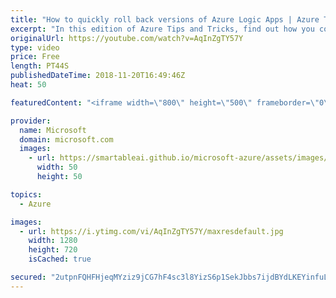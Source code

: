 ```yaml
---
title: "How to quickly roll back versions of Azure Logic Apps | Azure Tips and Tricks"
excerpt: "In this edition of Azure Tips and Tricks, find out how you could quickly roll back to a previous version of an Azure Logic App. When working with Logic Apps inside of the Azure portal, you may need to go back to a previous version. This video shows you how to do just that.     For more tips and tricks,"
originalUrl: https://youtube.com/watch?v=AqInZgTY57Y
type: video
price: Free
length: PT44S
publishedDateTime: 2018-11-20T16:49:46Z
heat: 50

featuredContent: "<iframe width=\"800\" height=\"500\" frameborder=\"0\" src=\"https://www.youtube.com/embed/AqInZgTY57Y\" allow=\"accelerometer; autoplay; encrypted-media; gyroscope; picture-in-picture\" allowfullscreen></iframe>"

provider:
  name: Microsoft
  domain: microsoft.com
  images:
    - url: https://smartableai.github.io/microsoft-azure/assets/images/organizations/microsoft.com-50x50.jpg
      width: 50
      height: 50

topics:
  - Azure

images:
  - url: https://i.ytimg.com/vi/AqInZgTY57Y/maxresdefault.jpg
    width: 1280
    height: 720
    isCached: true

secured: "2utpnFQHFHjeqMYziz9jCG7hF4sc3l8YizS6p1SekJbbs7ijdBYdLKEYinfuLAYb3GwH81zmeSPMo9IshChJhBKH8RP1wjRFl1+sxeWoFYDvtvLExZ2DUUgpJCT2z+2MrZYTB8yV26QY4vWR+xKlUxWkonDyWCTSw0PjdXEYPUPVKO/kwHU08Y3XqNYD0SGDKQVWHNyuyBJ7vklJfLhRFovOhR+niW0zfMZDjGKBXBba9yMCsqD0qt+KAW62oS1WeXhCUrrDmV0xH4ziwE9D5GFvIvANJCgp8LY53hWyVIvYqsTtlCFBYRGZYROWilYB/DIreXBMSdJ3S6+PSfRgV9mzZZk/l4wQ3BzghMKjffLIz0MgNWfahWWnjeStjOs3ZB/VsHv3aZ0ydeMzJj4pVxw6U8WXRoH46ODeKrP8I40=;Dg8ibP8ksK+lNKIFhg58tg=="
---
```



